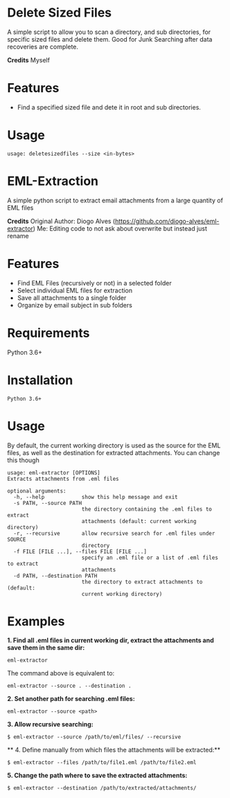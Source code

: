 # Delete Sized Files
A simple script to allow you to scan a directory, and sub directories, for specific sized files and delete them. Good for Junk Searching after data recoveries are complete.

<b>Credits</b>
Myself

# Features
- Find a specified sized file and dete it in root and sub directories.

# Usage
```
usage: deletesizedfiles --size <in-bytes>
```

# EML-Extraction
A simple python script to extract email attachments from a large quantity of EML files

<b>Credits</b>
Original Author: Diogo Alves (https://github.com/diogo-alves/eml-extractor)
Me: Editing code to not ask about overwrite but instead just rename

# Features
- Find EML Files (recursively or not) in a selected folder
- Select individual EML files for extraction
- Save all attachments to a single folder
- Organize by email subject in sub folders

# Requirements
Python 3.6+

# Installation
```
Python 3.6+
```
# Usage
By default, the current working directory is used as the source for the EML files, as well as the destination for extracted attachments. You can change this though
```
usage: eml-extractor [OPTIONS]
Extracts attachments from .eml files

optional arguments:
  -h, --help            show this help message and exit
  -s PATH, --source PATH
                        the directory containing the .eml files to extract
                        attachments (default: current working directory)
  -r, --recursive       allow recursive search for .eml files under SOURCE
                        directory
  -f FILE [FILE ...], --files FILE [FILE ...]
                        specify an .eml file or a list of .eml files to extract
                        attachments
  -d PATH, --destination PATH
                        the directory to extract attachments to (default:
                        current working directory)
```

# Examples
**1. Find all .eml files in current working dir, extract the attachments and save them in the same dir:**
```
eml-extractor
```
The command above is equivalent to:
```
eml-extractor --source . --destination .
```
**2. Set another path for searching .eml files:**
```
eml-extractor --source <path>
```
**3. Allow recursive searching:**
```
$ eml-extractor --source /path/to/eml/files/ --recursive
```
** 4. Define manually from which files the attachments will be extracted:**
```
$ eml-extractor --files /path/to/file1.eml /path/to/file2.eml
```
**5. Change the path where to save the extracted attachments:**
```
$ eml-extractor --destination /path/to/extracted/attachments/
```
